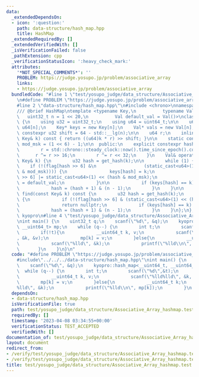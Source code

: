 ```yaml
---
data:
  _extendedDependsOn:
  - icon: ':question:'
    path: data-structure/hash_map.hpp
    title: HashMap
  _extendedRequiredBy: []
  _extendedVerifiedWith: []
  _isVerificationFailed: false
  _pathExtension: cpp
  _verificationStatusIcon: ':heavy_check_mark:'
  attributes:
    '*NOT_SPECIAL_COMMENTS*': ''
    PROBLEM: https://judge.yosupo.jp/problem/associative_array
    links:
    - https://judge.yosupo.jp/problem/associative_array
  bundledCode: "#line 1 \"test/yosupo_judge/data_structure/Associative_Array_hashmap.test.cpp\"\
    \n#define PROBLEM \"https://judge.yosupo.jp/problem/associative_array\"\n#include<iostream>\n\
    #line 2 \"data-structure/hash_map.hpp\"\n#include <chrono>\nnamespace kyopro {\n\
    /// @brief HashMap\ntemplate <typename Key,\n          typename Val,\n       \
    \   uint32_t n = 1 << 20,\n          Val default_val = Val()>\nclass hash_map\
    \ {\n    using u32 = uint32_t;\n    using u64 = uint64_t;\n\n    u64* flag = new\
    \ u64[n];\n    Key* keys = new Key[n];\n    Val* vals = new Val[n];\n\n    static\
    \ constexpr u32 shift = 64 - std::__lg(n);\n\n    u64 r;\n    inline u32 get_hash(const\
    \ Key& k) const { return ((u64)k * r) >> shift; }\n\n    static constexpr uint8_t\
    \ mod_msk = (1 << 6) - 1;\n\n  public:\n    explicit constexpr hash_map() {\n\
    \        r = std::chrono::steady_clock::now().time_since_epoch().count();\n  \
    \      r ^= r >> 16;\n        r ^= r << 32;\n    }\n    Val& operator[](const\
    \ Key& k) {\n        u32 hash = get_hash(k);\n\n        while (1) {\n        \
    \    if (!(flag[hash >> 6] &\n                  (static_cast<u64>(1) << (hash\
    \ & mod_msk)))) {\n                keys[hash] = k;\n                flag[hash\
    \ >> 6] |= static_cast<u64>(1) << (hash & mod_msk);\n                return vals[hash]\
    \ = default_val;\n            }\n\n            if (keys[hash] == k) return vals[hash];\n\
    \            hash = (hash + 1) & (n - 1);\n        }\n    }\n\n    const Val*\
    \ find(const Key& k) const {\n        u32 hash = get_hash(k);\n        while (1)\
    \ {\n            if (!(flag[hash >> 6] & (static_cast<u64>(1) << (hash & mod_msk))))\n\
    \                return nullptr;\n            if (keys[hash] == k) return &(vals[hash]);\n\
    \            hash = (hash + 1) & (n - 1);\n        }\n    }\n};\n};  // namespace\
    \ kyopro\n#line 4 \"test/yosupo_judge/data_structure/Associative_Array_hashmap.test.cpp\"\
    \nint main() {\n    uint32_t q;\n    scanf(\"%d\", &q);\n    kyopro::hash_map<__uint64_t,\
    \ __uint64_t> mp;\n    while (q--) {\n        int t;\n        scanf(\"%d\",&t);\n\
    \        if(!t){\n            __uint64_t k, v;\n            scanf(\"%lld%lld\"\
    , &k, &v);\n            mp[k] = v;\n        }else{\n            __uint64_t k;\n\
    \            scanf(\"%lld\", &k);\n            printf(\"%lld\\n\", mp[k]);\n \
    \       }\n    }\n}\n"
  code: "#define PROBLEM \"https://judge.yosupo.jp/problem/associative_array\"\n#include<iostream>\n\
    #include\"../../../data-structure/hash_map.hpp\"\nint main() {\n    uint32_t q;\n\
    \    scanf(\"%d\", &q);\n    kyopro::hash_map<__uint64_t, __uint64_t> mp;\n  \
    \  while (q--) {\n        int t;\n        scanf(\"%d\",&t);\n        if(!t){\n\
    \            __uint64_t k, v;\n            scanf(\"%lld%lld\", &k, &v);\n    \
    \        mp[k] = v;\n        }else{\n            __uint64_t k;\n            scanf(\"\
    %lld\", &k);\n            printf(\"%lld\\n\", mp[k]);\n        }\n    }\n}\n"
  dependsOn:
  - data-structure/hash_map.hpp
  isVerificationFile: true
  path: test/yosupo_judge/data_structure/Associative_Array_hashmap.test.cpp
  requiredBy: []
  timestamp: '2023-04-08 03:34:55+00:00'
  verificationStatus: TEST_ACCEPTED
  verifiedWith: []
documentation_of: test/yosupo_judge/data_structure/Associative_Array_hashmap.test.cpp
layout: document
redirect_from:
- /verify/test/yosupo_judge/data_structure/Associative_Array_hashmap.test.cpp
- /verify/test/yosupo_judge/data_structure/Associative_Array_hashmap.test.cpp.html
title: test/yosupo_judge/data_structure/Associative_Array_hashmap.test.cpp
---
```

